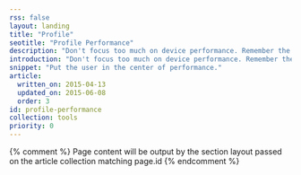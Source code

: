 ```yaml
---
rss: false
layout: landing
title: "Profile"
seotitle: "Profile Performance"
description: "Don't focus too much on device performance. Remember the end goal is to make users happy. Understand how users perceive performance."
introduction: "Don't focus too much on device performance. Remember the end goal is to make users happy. Understand how users perceive performance."
snippet: "Put the user in the center of performance."
article:
  written_on: 2015-04-13
  updated_on: 2015-06-08
  order: 3
id: profile-performance
collection: tools
priority: 0
---
```


{% comment %}
Page content will be output by the section layout passed on the article collection matching page.id
{% endcomment %}
